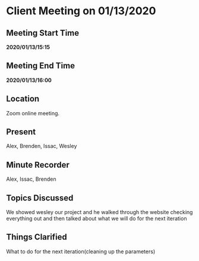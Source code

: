 # Client Meeting on 01/13/2020

## Meeting Start Time

**2020/01/13/15:15**

## Meeting End Time

**2020/01/13/16:00**

## Location

Zoom online meeting.

## Present

Alex, Brenden, Issac, Wesley

## Minute Recorder

Alex, Issac, Brenden

## Topics Discussed

We showed wesley our project and he walked through the website checking everything out and then talked about what we will do for the next iteration

## Things Clarified

What to do for the next iteration(cleaning up the parameters)

